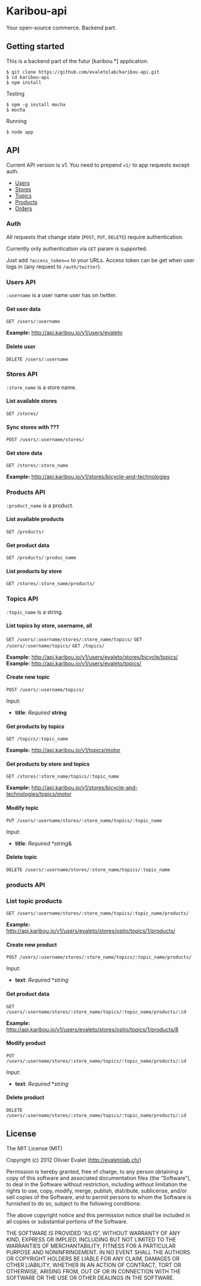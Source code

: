# Karibou-api
Your open-source commerce. Backend part.

## Getting started
This is a backend part of the futur [karibou.*] application.

    $ git clone https://github.com/evaletolab/karibou-api.git
    $ cd karibou-api
    $ npm install
    
Testing

    $ npm -g install mocha
    $ mocha

Running    

    $ node app


## API
Current API version is v1. You need to prepend `v1/` to app requests except auth.

* [Users](#users-api)
* [Stores](#stores-api)
* [Topics](#topics-api)
* [Products](#products-api)
* [Orders](#order-api)

### Auth
All requests that change state (`POST`, `PUT`, `DELETE`) require authentication.

Currently only authentication via `GET` param is supported.

Just add `?access_token=x` to your URLs. Access token can be get when user
logs in (any request to `/auth/twitter`).

### Users API
`:username` is a user name user has on twitter.

#### Get user data
`GET /users/:username`

**Example:** http://api.karibou.io/v1/users/evaleto

#### Delete user
`DELETE /users/:username`

### Stores API
`:store_name` is a store name.

#### List available stores
`GET /stores/`

#### Sync stores with ???
`POST /users/:username/stores/`

#### Get store data
`GET /stores/:store_name`

**Example:** http://api.karibou.io/v1/stores/bicycle-and-technologies

### Products API
`:product_name` is a product.

#### List available products
`GET /products/`

#### Get product data
`GET /products/:produc_name`

#### List products by store
`GET /stores/:store_name/products/`

### Topics API
`:topic_name` is a string.

#### List topics by store, username, all
`GET /users/:username/stores/:store_name/topics/`
`GET /users/:username/topics/`
`GET /topics/`

**Example:** http://api.karibou.io/v1/users/evaleto/stores/bicycle/topics/
**Example:** http://api.karibou.io/v1/users/evaleto/topics/

#### Create new topic
`POST /users/:username/topics/`

Input:

* **title**: *Required* **string**

#### Get products by topics
`GET /topics/:topic_name`

**Example:** http://api.karibou.io/v1/topics/motor

#### Get products by store and topics
`GET /stores/:store_name/topics/:topic_name`

**Example:** http://api.karibou.io/v1/stores/bicycle-and-technologies/topics/motor

#### Modify topic
`PUT /users/:username/stores/:store_name/topics/:topic_name`

Input:

* **title**: *Required* **string*&

#### Delete topic
`DELETE /users/:username/stores/:store_name/topics/:topic_name`

### products API
### List topic products
`GET /users/:username/stores/:store_name/topics/:topic_name/products/`

**Example:** http://api.karibou.io/v1/users/evaleto/stores/ostio/topics/1/products/

#### Create new product
`POST /users/:username/stores/:store_name/topics/:topic_name/products/`

Input:

* **text**: *Required* **string*

#### Get product data
`GET /users/:username/stores/:store_name/topics/:topic_name/products/:id`

**Example:** http://api.karibou.io/v1/users/evaleto/stores/ostio/topics/1/products/8

#### Modify product
`PUT /users/:username/stores/:store_name/topics/:topic_name/products/:id`

Input:

* **text**: *Required* **string*

#### Delete product
`DELETE /users/:username/stores/:store_name/topics/:topic_name/products/:id`

## License
The MIT License (MIT)

Copyright (c) 2012 Olivier Evalet (http://evaletolab.ch/)

Permission is hereby granted, free of charge, to any person obtaining a copy
of this software and associated documentation files (the “Software”), to deal
in the Software without restriction, including without limitation the rights
to use, copy, modify, merge, publish, distribute, sublicense, and/or sell
copies of the Software, and to permit persons to whom the Software is
furnished to do so, subject to the following conditions:

The above copyright notice and this permission notice shall be included in
all copies or substantial portions of the Software.

THE SOFTWARE IS PROVIDED “AS IS”, WITHOUT WARRANTY OF ANY KIND, EXPRESS OR
IMPLIED, INCLUDING BUT NOT LIMITED TO THE WARRANTIES OF MERCHANTABILITY,
FITNESS FOR A PARTICULAR PURPOSE AND NONINFRINGEMENT. IN NO EVENT SHALL THE
AUTHORS OR COPYRIGHT HOLDERS BE LIABLE FOR ANY CLAIM, DAMAGES OR OTHER
LIABILITY, WHETHER IN AN ACTION OF CONTRACT, TORT OR OTHERWISE, ARISING FROM,
OUT OF OR IN CONNECTION WITH THE SOFTWARE OR THE USE OR OTHER DEALINGS IN
THE SOFTWARE.
